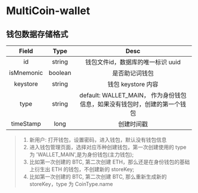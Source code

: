 # MultiCoin-wallet

## 钱包数据存储格式

|Field| Type | Desc |
|:-:|:-:|:-:|
| id | string | 钱包文件id，数据库的唯一标识 uuid|
| isMnemonic | boolean | 是否助记词钱包 |
| keystore | string | 钱包 keystore 内容 |
| type | string | default: WALLET_MAIN， 作为身份钱包信息，如果没有钱包时，创建的第一个钱包|
| timeStamp | long | 创建时间戳 |

> 1. 新用户: 打开钱包，设置密码，进入钱包，默认没有钱包信息
> 2. 进入钱包管理页面，选择对应币种创建钱包，第一次创建使用的 type 为 'WALLET_MAIN',是为身份钱包(主力钱包);
> 3. 比如第一次创建的 BTC, 第二次创建 ETH，那么还是在身份钱包的基础上衍生出 ETH 的钱包，不创建新的 storeKey;
> 4. 比如第一次创建的 BTC, 第二次创建 BTC, 那么重新生成新的 storeKey，type 为 CoinType.name

> 